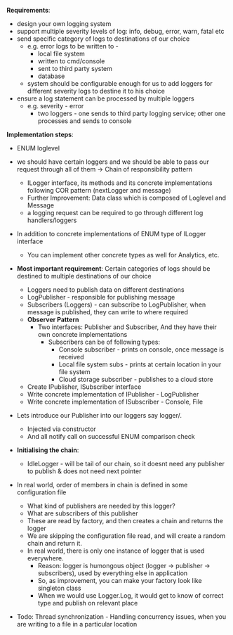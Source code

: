 **Requirements**:
* design your own logging system
* support multiple severity levels of log: info, debug, error, warn, fatal etc
* send specific category of logs to destinations of our choice
  * e.g. error logs to be written to -
    * local file system
    * written to cmd/console
    * sent to third party system
    * database
  * system should be configurable enough for us to add loggers for different severity logs to destine it to his choice
* ensure a log statement can be processed by multiple loggers
  * e.g. severity - error
    * two loggers - one sends to third party logging service; other one processes and sends to console

**Implementation steps**:
* ENUM loglevel
* we should have certain loggers and we should be able to pass our request through all of them -> Chain of responsibility pattern
  * ILogger interface, its methods and its concrete implementations following COR pattern (nextLogger and message)
  * Further Improvement: Data class which is composed of Loglevel and Message
  * a logging request can be required to go through different log handlers/loggers
* In addition to concrete implementations of ENUM type of ILogger interface
  * You can implement other concrete types as well for Analytics, etc.

* **Most important requirement**: Certain categories of logs should be destined to multiple destinations of our choice
  * Loggers need to publish data on different destinations
  * LogPublisher - responsible for publishing message
  * Subscribers (Loggers) - can subscribe to LogPublisher, when message is published, they can write to where required
  * **Observer Pattern**
    * Two interfaces: Publisher and Subscriber, And they have their own concrete implementations
      * Subscribers can be of following types:
        * Console subscriber - prints on console, once message is received
        * Local file system subs - prints at certain location in your file system
        * Cloud storage subscriber - publishes to a cloud store
  * Create IPublisher, ISubscriber interface
  * Write concrete implementation of IPublisher - LogPublisher
  * Write concrete implementation of ISubscriber - Console, File

* Lets introduce our Publisher into our loggers say logger/.
  * Injected via constructor
  * And all notify call on successful ENUM comparison check

* **Initialising the chain**:
  * IdleLogger - will be tail of our chain, so it doesnt need any publisher to publish & does not need next pointer

* In real world, order of members in chain is defined in some configuration file
  * What kind of publishers are needed by this logger?
  * What are subscribers of this publisher
  * These are read by factory, and then creates a chain and returns the logger
  * We are skipping the configuration file read, and will create a random chain and return it.
  * In real world, there is only one instance of logger that is used everywhere.
    * Reason: logger is humongous object (logger -> publisher -> subscribers), used by everything else in application
    * So, as improvement, you can make your factory look like singleton class
    * When we would use Logger.Log, it would get to know of correct type and publish on relevant place

* Todo: Thread synchronization - Handling concurrency issues, when you are writing to a file in a particular location